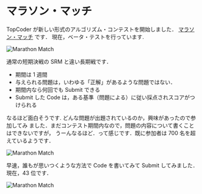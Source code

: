 # マラソン・マッチ

<!--
date: 2005-12-17
-->

TopCoder が新しい形式のアルゴリズム・コンテストを開始しました．
[マラソン・マッチ](http://www.topcoder.com/longcontest/?module=Static&d1=instructions)
です． 現在，ベータ・テストを行っています.

![Marathon Match](http://static.flickr.com/56/193899298_477be1d4d2_o.jpg)

通常の短期決戦の SRM と違い長期戦です．

- 期間は 1 週間
- 与えられる問題は，いわゆる「正解」があるような問題ではない．
- 期間内なら何回でも Submit できる
- Submit した Code は，ある基準（問題による）に従い採点されスコアがつけられる

なるほど面白そうです. どんな問題が出題されているのか，興味があったので参加してみ
ました．まだコンテスト期間内なので，問題の内容について書くことはできないですが，
うーんなるほど．って感じです．既に参加者は 700 名を超えているようです．

![Marathon Match](http://static.flickr.com/43/74278329_af0e3d5d2f_o.png)

早速，誰もが思いつくような方法で Code を書いてみて Submit してみました．現在，43
位です．

![Marathon Match](http://static.flickr.com/40/74278387_b424170e97_o.png)
